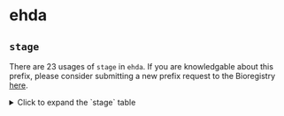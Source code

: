 # ehda

## `stage`

There are 23 usages of `stage` in `ehda`.
If you are knowledgable about this prefix, please consider submitting a new prefix
request to the Bioregistry [here](https://github.com/biopragmatics/bioregistry/issues/new?assignees=cthoyt&labels=New%2CPrefix&template=new-prefix.yml&title=%5BResource%5D%3A%20stage).

<details>
<summary>Click to expand the `stage` table</summary>

| curie       |   usages | nodes                                                                                                                                                                                                                                                                                            |
|-------------|----------|--------------------------------------------------------------------------------------------------------------------------------------------------------------------------------------------------------------------------------------------------------------------------------------------------|
| stage:CS20  |     1058 | [EHDA:10000](http://purl.obolibrary.org/obo/EHDA_10000), [EHDA:10001](http://purl.obolibrary.org/obo/EHDA_10001), [EHDA:10002](http://purl.obolibrary.org/obo/EHDA_10002), [EHDA:10003](http://purl.obolibrary.org/obo/EHDA_10003), [EHDA:10004](http://purl.obolibrary.org/obo/EHDA_10004), ... |
| stage:CS19  |     1038 | [EHDA:23](http://purl.obolibrary.org/obo/EHDA_23), [EHDA:8384](http://purl.obolibrary.org/obo/EHDA_8384), [EHDA:8385](http://purl.obolibrary.org/obo/EHDA_8385), [EHDA:8386](http://purl.obolibrary.org/obo/EHDA_8386), [EHDA:8387](http://purl.obolibrary.org/obo/EHDA_8387), ...               |
| stage:CS18  |      975 | [EHDA:22](http://purl.obolibrary.org/obo/EHDA_22), [EHDA:7167](http://purl.obolibrary.org/obo/EHDA_7167), [EHDA:7168](http://purl.obolibrary.org/obo/EHDA_7168), [EHDA:7169](http://purl.obolibrary.org/obo/EHDA_7169), [EHDA:7170](http://purl.obolibrary.org/obo/EHDA_7170), ...               |
| stage:CS17  |      890 | [EHDA:21](http://purl.obolibrary.org/obo/EHDA_21), [EHDA:6053](http://purl.obolibrary.org/obo/EHDA_6053), [EHDA:6054](http://purl.obolibrary.org/obo/EHDA_6054), [EHDA:6055](http://purl.obolibrary.org/obo/EHDA_6055), [EHDA:6056](http://purl.obolibrary.org/obo/EHDA_6056), ...               |
| stage:CS15  |      819 | [EHDA:19](http://purl.obolibrary.org/obo/EHDA_19), [EHDA:4055](http://purl.obolibrary.org/obo/EHDA_4055), [EHDA:4056](http://purl.obolibrary.org/obo/EHDA_4056), [EHDA:4057](http://purl.obolibrary.org/obo/EHDA_4057), [EHDA:4058](http://purl.obolibrary.org/obo/EHDA_4058), ...               |
| stage:CS16  |      789 | [EHDA:20](http://purl.obolibrary.org/obo/EHDA_20), [EHDA:5077](http://purl.obolibrary.org/obo/EHDA_5077), [EHDA:5078](http://purl.obolibrary.org/obo/EHDA_5078), [EHDA:5079](http://purl.obolibrary.org/obo/EHDA_5079), [EHDA:5080](http://purl.obolibrary.org/obo/EHDA_5080), ...               |
| stage:CS14  |      687 | [EHDA:18](http://purl.obolibrary.org/obo/EHDA_18), [EHDA:3114](http://purl.obolibrary.org/obo/EHDA_3114), [EHDA:3115](http://purl.obolibrary.org/obo/EHDA_3115), [EHDA:3116](http://purl.obolibrary.org/obo/EHDA_3116), [EHDA:3117](http://purl.obolibrary.org/obo/EHDA_3117), ...               |
| stage:CS13  |      593 | [EHDA:17](http://purl.obolibrary.org/obo/EHDA_17), [EHDA:2251](http://purl.obolibrary.org/obo/EHDA_2251), [EHDA:2252](http://purl.obolibrary.org/obo/EHDA_2252), [EHDA:2253](http://purl.obolibrary.org/obo/EHDA_2253), [EHDA:2254](http://purl.obolibrary.org/obo/EHDA_2254), ...               |
| stage:CS12  |      449 | [EHDA:16](http://purl.obolibrary.org/obo/EHDA_16), [EHDA:1610](http://purl.obolibrary.org/obo/EHDA_1610), [EHDA:1611](http://purl.obolibrary.org/obo/EHDA_1611), [EHDA:1612](http://purl.obolibrary.org/obo/EHDA_1612), [EHDA:1613](http://purl.obolibrary.org/obo/EHDA_1613), ...               |
| stage:CS11  |      404 | [EHDA:1046](http://purl.obolibrary.org/obo/EHDA_1046), [EHDA:1047](http://purl.obolibrary.org/obo/EHDA_1047), [EHDA:1048](http://purl.obolibrary.org/obo/EHDA_1048), [EHDA:1049](http://purl.obolibrary.org/obo/EHDA_1049), [EHDA:1050](http://purl.obolibrary.org/obo/EHDA_1050), ...           |
| stage:CS10  |      278 | [EHDA:1000](http://purl.obolibrary.org/obo/EHDA_1000), [EHDA:1002](http://purl.obolibrary.org/obo/EHDA_1002), [EHDA:1004](http://purl.obolibrary.org/obo/EHDA_1004), [EHDA:1006](http://purl.obolibrary.org/obo/EHDA_1006), [EHDA:1008](http://purl.obolibrary.org/obo/EHDA_1008), ...           |
| stage:CS09  |      157 | [EHDA:13](http://purl.obolibrary.org/obo/EHDA_13), [EHDA:288](http://purl.obolibrary.org/obo/EHDA_288), [EHDA:289](http://purl.obolibrary.org/obo/EHDA_289), [EHDA:290](http://purl.obolibrary.org/obo/EHDA_290), [EHDA:292](http://purl.obolibrary.org/obo/EHDA_292), ...                       |
| stage:CS08  |       34 | [EHDA:12](http://purl.obolibrary.org/obo/EHDA_12), [EHDA:248](http://purl.obolibrary.org/obo/EHDA_248), [EHDA:250](http://purl.obolibrary.org/obo/EHDA_250), [EHDA:252](http://purl.obolibrary.org/obo/EHDA_252), [EHDA:253](http://purl.obolibrary.org/obo/EHDA_253), ...                       |
| stage:CS06b |       32 | [EHDA:10](http://purl.obolibrary.org/obo/EHDA_10), [EHDA:172](http://purl.obolibrary.org/obo/EHDA_172), [EHDA:173](http://purl.obolibrary.org/obo/EHDA_173), [EHDA:174](http://purl.obolibrary.org/obo/EHDA_174), [EHDA:176](http://purl.obolibrary.org/obo/EHDA_176), ...                       |
| stage:CS07  |       31 | [EHDA:11](http://purl.obolibrary.org/obo/EHDA_11), [EHDA:213](http://purl.obolibrary.org/obo/EHDA_213), [EHDA:215](http://purl.obolibrary.org/obo/EHDA_215), [EHDA:216](http://purl.obolibrary.org/obo/EHDA_216), [EHDA:217](http://purl.obolibrary.org/obo/EHDA_217), ...                       |
| stage:CS06a |       24 | [EHDA:131](http://purl.obolibrary.org/obo/EHDA_131), [EHDA:133](http://purl.obolibrary.org/obo/EHDA_133), [EHDA:134](http://purl.obolibrary.org/obo/EHDA_134), [EHDA:135](http://purl.obolibrary.org/obo/EHDA_135), [EHDA:137](http://purl.obolibrary.org/obo/EHDA_137), ...                     |
| stage:CS05b |       17 | [EHDA:100](http://purl.obolibrary.org/obo/EHDA_100), [EHDA:102](http://purl.obolibrary.org/obo/EHDA_102), [EHDA:104](http://purl.obolibrary.org/obo/EHDA_104), [EHDA:106](http://purl.obolibrary.org/obo/EHDA_106), [EHDA:108](http://purl.obolibrary.org/obo/EHDA_108), ...                     |
| stage:CS05c |       15 | [EHDA:114](http://purl.obolibrary.org/obo/EHDA_114), [EHDA:115](http://purl.obolibrary.org/obo/EHDA_115), [EHDA:116](http://purl.obolibrary.org/obo/EHDA_116), [EHDA:117](http://purl.obolibrary.org/obo/EHDA_117), [EHDA:118](http://purl.obolibrary.org/obo/EHDA_118), ...                     |
| stage:CS03  |       14 | [EHDA:39](http://purl.obolibrary.org/obo/EHDA_39), [EHDA:4](http://purl.obolibrary.org/obo/EHDA_4), [EHDA:41](http://purl.obolibrary.org/obo/EHDA_41), [EHDA:43](http://purl.obolibrary.org/obo/EHDA_43), [EHDA:45](http://purl.obolibrary.org/obo/EHDA_45), ...                                 |
| stage:CS05a |       14 | [EHDA:6](http://purl.obolibrary.org/obo/EHDA_6), [EHDA:74](http://purl.obolibrary.org/obo/EHDA_74), [EHDA:76](http://purl.obolibrary.org/obo/EHDA_76), [EHDA:78](http://purl.obolibrary.org/obo/EHDA_78), [EHDA:80](http://purl.obolibrary.org/obo/EHDA_80), ...                                 |
| stage:CS04  |       11 | [EHDA:5](http://purl.obolibrary.org/obo/EHDA_5), [EHDA:64](http://purl.obolibrary.org/obo/EHDA_64), [EHDA:65](http://purl.obolibrary.org/obo/EHDA_65), [EHDA:66](http://purl.obolibrary.org/obo/EHDA_66), [EHDA:67](http://purl.obolibrary.org/obo/EHDA_67), ...                                 |
| stage:CS01  |        5 | [EHDA:2](http://purl.obolibrary.org/obo/EHDA_2), [EHDA:26](http://purl.obolibrary.org/obo/EHDA_26), [EHDA:28](http://purl.obolibrary.org/obo/EHDA_28), [EHDA:30](http://purl.obolibrary.org/obo/EHDA_30), [EHDA:32](http://purl.obolibrary.org/obo/EHDA_32), ...                                 |
| stage:CS02  |        5 | [EHDA:3](http://purl.obolibrary.org/obo/EHDA_3), [EHDA:34](http://purl.obolibrary.org/obo/EHDA_34), [EHDA:35](http://purl.obolibrary.org/obo/EHDA_35), [EHDA:36](http://purl.obolibrary.org/obo/EHDA_36), [EHDA:37](http://purl.obolibrary.org/obo/EHDA_37), ...                                 |

</details>

